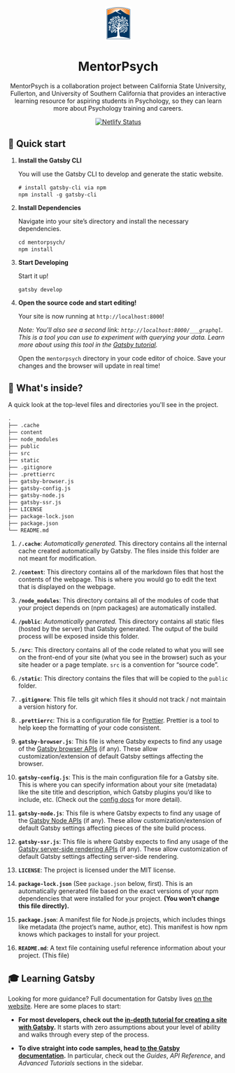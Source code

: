 <div align="center">
  <a href="https://mentorpsych-prototype.netlify.app/">
    <img alt="CSUF Logo" src="https://github.com/BrChung/MentorPsych/blob/master/src/images/csuf-logo.png?raw=true" width="60" />
  </a>
</div>
<h1 align="center">
  MentorPsych
</h1>
<p align="center">
  MentorPsych is a collaboration project between California State University, Fullerton, and University of Southern California that provides an interactive learning resource for aspiring students in Psychology, so they can learn more about Psychology training and careers.
</p>
<p align="center">
  <a href="https://app.netlify.com/sites/mentorpsych-prototype/deploys" target="_blank">
    <img src="https://api.netlify.com/api/v1/badges/ebc32151-a2ef-4f17-9a1c-6ee6cf467446/deploy-status" alt="Netlify Status" />
  </a>
</p>

## 🚀 Quick start

1.  **Install the Gatsby CLI**

    You will use the Gatsby CLI to develop and generate the static website.

    ```shell
    # install gatsby-cli via npm
    npm install -g gatsby-cli
    ```

1.  **Install Dependencies**

    Navigate into your site’s directory and install the necessary dependencies.

    ```shell
    cd mentorpsych/
    npm install
    ```

1.  **Start Developing**

    Start it up!

    ```shell
    gatsby develop
    ```

1.  **Open the source code and start editing!**

    Your site is now running at `http://localhost:8000`!

    _Note: You'll also see a second link: _`http://localhost:8000/___graphql`_. This is a tool you can use to experiment with querying your data. Learn more about using this tool in the [Gatsby tutorial](https://www.gatsbyjs.org/tutorial/part-five/#introducing-graphiql)._

    Open the `mentorpsych` directory in your code editor of choice. Save your changes and the browser will update in real time!

## 🧐 What's inside?

A quick look at the top-level files and directories you'll see in the project.

    .
    ├── .cache
    ├── content
    ├── node_modules
    ├── public
    ├── src
    ├── static
    ├── .gitignore
    ├── .prettierrc
    ├── gatsby-browser.js
    ├── gatsby-config.js
    ├── gatsby-node.js
    ├── gatsby-ssr.js
    ├── LICENSE
    ├── package-lock.json
    ├── package.json
    └── README.md

1.  **`/.cache`**: _Automatically generated._ This directory contains all the internal cache created automatically by Gatsby. The files inside this folder are not meant for modification.

2.  **`/content`**: This directory contains all of the markdown files that host the contents of the webpage. This is where you would go to edit the text that is displayed on the webpage.

3.  **`/node_modules`**: This directory contains all of the modules of code that your project depends on (npm packages) are automatically installed.

4.  **`/public`**: _Automatically generated._ This directory contains all static files (hosted by the server) that Gatsby generated. The output of the build process will be exposed inside this folder.

5.  **`/src`**: This directory contains all of the code related to what you will see on the front-end of your site (what you see in the browser) such as your site header or a page template. `src` is a convention for “source code”.

6.  **`/static`**: This directory contains the files that will be copied to the `public` folder.

7.  **`.gitignore`**: This file tells git which files it should not track / not maintain a version history for.

8.  **`.prettierrc`**: This is a configuration file for [Prettier](https://prettier.io/). Prettier is a tool to help keep the formatting of your code consistent.

9.  **`gatsby-browser.js`**: This file is where Gatsby expects to find any usage of the [Gatsby browser APIs](https://www.gatsbyjs.org/docs/browser-apis/) (if any). These allow customization/extension of default Gatsby settings affecting the browser.

10. **`gatsby-config.js`**: This is the main configuration file for a Gatsby site. This is where you can specify information about your site (metadata) like the site title and description, which Gatsby plugins you’d like to include, etc. (Check out the [config docs](https://www.gatsbyjs.org/docs/gatsby-config/) for more detail).

11. **`gatsby-node.js`**: This file is where Gatsby expects to find any usage of the [Gatsby Node APIs](https://www.gatsbyjs.org/docs/node-apis/) (if any). These allow customization/extension of default Gatsby settings affecting pieces of the site build process.

12. **`gatsby-ssr.js`**: This file is where Gatsby expects to find any usage of the [Gatsby server-side rendering APIs](https://www.gatsbyjs.org/docs/ssr-apis/) (if any). These allow customization of default Gatsby settings affecting server-side rendering.

13. **`LICENSE`**: The project is licensed under the MIT license.

14. **`package-lock.json`** (See `package.json` below, first). This is an automatically generated file based on the exact versions of your npm dependencies that were installed for your project. **(You won’t change this file directly).**

15. **`package.json`**: A manifest file for Node.js projects, which includes things like metadata (the project’s name, author, etc). This manifest is how npm knows which packages to install for your project.

16. **`README.md`**: A text file containing useful reference information about your project. (This file)

## 🎓 Learning Gatsby

Looking for more guidance? Full documentation for Gatsby lives [on the website](https://www.gatsbyjs.org/). Here are some places to start:

- **For most developers, check out the [in-depth tutorial for creating a site with Gatsby](https://www.gatsbyjs.org/tutorial/).** It starts with zero assumptions about your level of ability and walks through every step of the process.

- **To dive straight into code samples, head [to the Gatsby documentation](https://www.gatsbyjs.org/docs/).** In particular, check out the _Guides_, _API Reference_, and _Advanced Tutorials_ sections in the sidebar.
